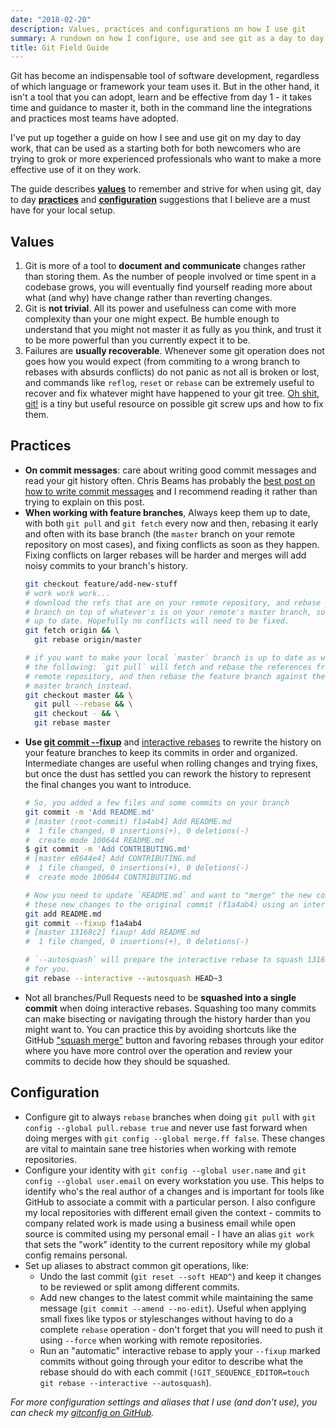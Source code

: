 ```yaml
---
date: "2018-02-20"
description: Values, practices and configurations on how I use git
summary: A rundown on how I configure, use and see git as a day to day tool
title: Git Field Guide
---
```


Git has become an indispensable tool of software development, regardless of which
language or framework your team uses it. But in the other hand, it isn't a tool
that you can adopt, learn and be effective from day 1 - it takes time and guidance
to master it, both in the command line the integrations and practices most teams
have adopted.

I've put up together a guide on how I see and use git on my day to day work, that
can be used as a starting both for both newcomers who are trying to grok or more
experienced professionals who want to make a more effective use of it on they
work.

The guide describes [**values**](#values) to remember and strive for when using
git, day to day [**practices**](#practices) and [**configuration**](#configuration)
suggestions that I believe are a must have for your local setup.

## Values

1. Git is more of a tool to **document and communicate** changes rather than storing them.
As the number of people involved or time spent in a codebase grows, you will eventually
find yourself reading more about what (and why) have change rather than reverting
changes.
2. Git is **not trivial**. All its power and usefulness can come with more complexity
than your one might expect. Be humble enough to understand that you might not master
it as fully as you think, and trust it to be more powerful than you currently
expect it to be.
3. Failures are **usually recoverable**. Whenever some git operation does not goes
how you would expect (from commiting to a wrong branch to rebases with absurds conflicts)
do not panic as not all is broken or lost, and commands like `reflog`, `reset` or
`rebase` can be extremely useful to recover and fix whatever might have happened
to your git tree. [Oh shit, git!](http://ohshitgit.com) is a tiny but useful
resource on possible git screw ups and how to fix them.

## Practices

* **On commit messages**: care about writing good commit messages and read your git history often. Chris
Beams has probably the [best post on how to write commit messages](https://chris.beams.io/posts/git-commit/)
and I recommend reading it rather than trying to explain on this post.
* **When working with feature branches**, Always keep them up to date, with both `git pull` and `git fetch`
  every now and then, rebasing it early and often with its base branch (the `master`
  branch on your remote repository on most cases), and fixing conflicts as soon
  as they happen. Fixing conflicts on larger rebases will be harder and merges
  will add noisy commits to your branch's history.
  ```sh
  git checkout feature/add-new-stuff
  # work work work...
  # download the refs that are on your remote repository, and rebase your feature
  # branch on top of whatever's is on your remote's master branch, so it will be
  # up to date. Hopefully no conflicts will need to be fixed.
  git fetch origin && \
    git rebase origin/master

  # if you want to make your local `master` branch is up to date as well, do
  # the following: `git pull` will fetch and rebase the references from your
  # remote repository, and then rebase the feature branch against the local
  # master branch instead.
  git checkout master && \
    git pull --rebase && \
    git checkout - && \
    git rebase master
  ```
* **Use [git commit --fixup](https://robots.thoughtbot.com/autosquashing-git-commits)**
and [interactive rebases](https://robots.thoughtbot.com/git-interactive-rebase-squash-amend-rewriting-history)
to rewrite the history on your feature branches to keep its commits in order and
organized. Intermediate changes are useful when rolling changes and trying fixes, but
once the dust has settled you can rework the history to represent the final changes
you want to introduce.
  ```sh
  # So, you added a few files and some commits on your branch
  git commit -m 'Add README.md'
  # [master (root-commit) f1a4ab4] Add README.md
  #  1 file changed, 0 insertions(+), 0 deletions(-)
  #  create mode 100644 README.md
  $ git commit -m 'Add CONTRIBUTING.md'
  # [master e8644e4] Add CONTRIBUTING.md
  #  1 file changed, 0 insertions(+), 0 deletions(-)
  #  create mode 100644 CONTRIBUTING.md

  # Now you need to update `README.md` and want to "merge" the new commit with
  # these new changes to the original commit (f1a4ab4) using an interactive rebase
  git add README.md
  git commit --fixup f1a4ab4
  # [master 13168c2] fixup! Add README.md
  #  1 file changed, 0 insertions(+), 0 deletions(-)

  # `--autosquash` will prepare the interactive rebase to squash 13168c2 on f1a4ab4
  # for you.
  git rebase --interactive --autosquash HEAD~3
  ```
* Not all branches/Pull Requests need to be **squashed into a single commit** when
doing interactive rebases. Squashing too many commits can make bisecting or
navigating through the history harder than you might want to. You can practice
this by avoiding shortcuts like the GitHub ["squash merge"](https://github.com/blog/2141-squash-your-commits)
button and favoring rebases through your editor where you have more control over
the operation and review your commits to decide how they should be squashed.

## Configuration

* Configure git to always `rebase` branches when doing `git pull` with `git config --global pull.rebase true`
and never use fast forward when doing merges with `git config --global merge.ff false`. These changes
are vital to maintain sane tree histories when working with remote repositories.
* Configure your identity with `git config --global user.name` and `git config --global user.email`
on every workstation you use. This helps to identify who's the real author of a changes
and is important for tools like GitHub to associate a commit with a particular person.
I also configure my local repositories with different email given the context - commits
to company related work is made using a business email while open source is commited
using my personal email - I have an alias `git work` that sets the "work" identity
to the current repository while my global config remains personal.
* Set up aliases to abstract common git operations, like:
  * Undo the last commit (`git reset --soft HEAD^`) and keep it changes to be reviewed or
  split among different commits.
  * Add new changes to the latest commit while maintaining the same message (`git commit --amend --no-edit`).
  Useful when applying small fixes like typos or styleschanges without having to do
  a complete `rebase` operation - don't forget that you will need to push it using `--force`
  when working with remote repositories.
  * Run an "automatic" interactive rebase to apply your `--fixup` marked commits without going
  through your editor to describe what the rebase should do with each commit (`!GIT_SEQUENCE_EDITOR=touch git rebase --interactive --autosquash`).

*For more configuration settings and aliases that I use (and don't use), you
can check my [gitconfig on GitHub](https://github.com/lucasmazza/dotfiles/blob/master/symlinks/gitconfig).*
